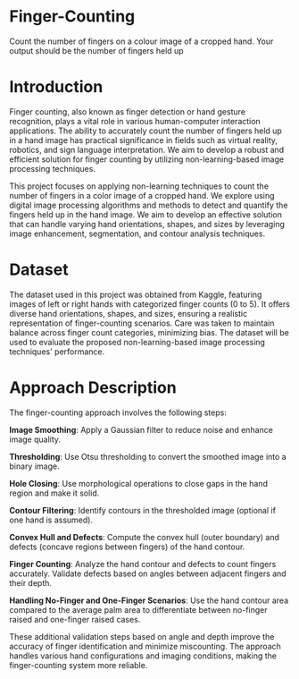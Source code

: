 # Finger-Counting
Count the number of fingers on a colour image of a cropped hand. Your output should be the number of fingers held up

# Introduction
Finger counting, also known as finger detection or hand gesture recognition, plays a vital role in various human-computer interaction applications. The ability to accurately count the number of fingers held up in a hand image has practical significance in fields
such as virtual reality, robotics, and sign language interpretation. We aim to develop a robust and efficient solution for finger counting by utilizing non-learning-based image processing techniques. 

This project focuses on applying non-learning techniques to count the number of fingers in a color image of a cropped hand. We explore using digital image processing algorithms and methods to detect and quantify the fingers held up in the hand image. We aim to develop an effective solution that can handle varying hand orientations, shapes, and sizes by leveraging image enhancement, segmentation, and contour analysis techniques.

# Dataset
The dataset used in this project was obtained from Kaggle, featuring images of left or right hands with categorized finger counts (0 to 5). It offers diverse hand orientations, shapes, and sizes, ensuring a realistic representation of finger-counting scenarios. Care was taken to maintain balance across finger count categories, minimizing bias. The dataset will be used to evaluate the proposed non-learning-based image processing techniques' performance.

# Approach Description
The finger-counting approach involves the following steps:

**Image Smoothing**: Apply a Gaussian filter to reduce noise and enhance image quality.

**Thresholding**: Use Otsu thresholding to convert the smoothed image into a binary image.

**Hole Closing**: Use morphological operations to close gaps in the hand region and make it solid.

**Contour Filtering**: Identify contours in the thresholded image (optional if one hand is assumed).

**Convex Hull and Defects**: Compute the convex hull (outer boundary) and defects (concave regions between fingers) of the hand contour.

**Finger Counting**: Analyze the hand contour and defects to count fingers accurately. Validate defects based on angles between adjacent fingers and their depth.

**Handling No-Finger and One-Finger Scenarios**: Use the hand contour area compared to the average palm area to differentiate between no-finger raised and one-finger raised cases.

These additional validation steps based on angle and depth improve the accuracy of finger identification and minimize miscounting. The approach handles various hand configurations and imaging conditions, making the finger-counting system more reliable.
